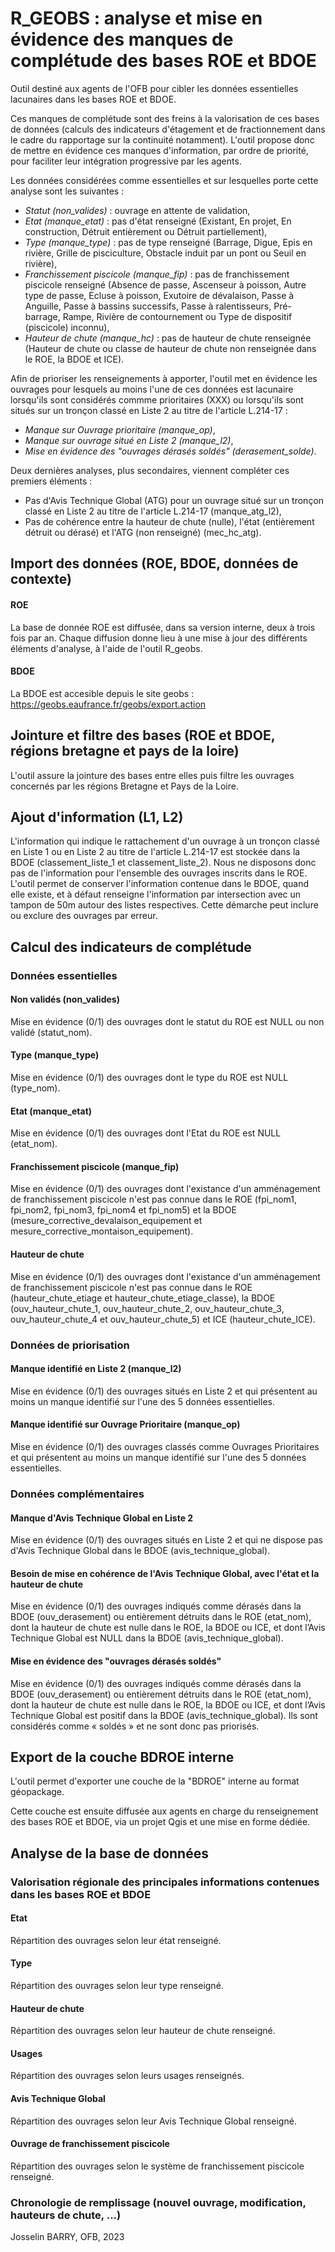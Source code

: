 # R_GEOBS : analyse et mise en évidence des manques de complétude des bases ROE et BDOE 

Outil destiné aux agents de l'OFB pour cibler les données essentielles lacunaires dans les bases ROE et BDOE.

Ces manques de complétude sont des freins à la valorisation de ces bases de données (calculs des indicateurs d'étagement et de fractionnement dans le cadre du rapportage sur la continuité notamment). L'outil propose donc de mettre en évidence ces manques d'information, par ordre de priorité, pour faciliter leur intégration progressive par les agents.

Les données considérées comme essentielles et sur lesquelles porte cette analyse sont les suivantes : 
- *Statut (non_valides)* : ouvrage en attente de validation,
- *Etat (manque_etat)* : pas d'état renseigné (Existant, En projet, En construction, Détruit entièrement ou Détruit partiellement),
- *Type (manque_type)* : pas de type renseigné (Barrage, Digue, Epis en rivière, Grille de pisciculture, Obstacle induit par un pont ou Seuil en rivière),
- *Franchissement piscicole (manque_fip)* : pas de franchissement piscicole renseigné (Absence de passe, Ascenseur à poisson, Autre type de passe, Ecluse à poisson, Exutoire de dévalaison, Passe à Anguille, Passe à bassins successifs, Passe à ralentisseurs, Pré-barrage, Rampe, Rivière de contournement ou Type de dispositif (piscicole) inconnu),
- *Hauteur de chute (manque_hc)* : pas de hauteur de chute renseignée (Hauteur de chute ou classe de hauteur de chute non renseignée dans le ROE, la BDOE et ICE). 

Afin de prioriser les renseignements à apporter, l'outil met en évidence les ouvrages pour lesquels au moins l'une de ces données est lacunaire lorsqu'ils sont considérés commme prioritaires (XXX) ou lorsqu'ils sont situés sur un tronçon classé en Liste 2 au titre de l'article L.214-17 :
- *Manque sur Ouvrage prioritaire (manque_op)*,
- *Manque sur ouvrage situé en Liste 2 (manque_l2)*, 
- *Mise en évidence des "ouvrages dérasés soldés" (derasement_solde)*.

Deux dernières analyses, plus secondaires, viennent compléter ces premiers éléments : 
- Pas d'Avis Technique Global (ATG) pour un ouvrage situé sur un tronçon classé en Liste 2 au titre de l'article L.214-17 (manque_atg_l2),
- Pas de cohérence entre la hauteur de chute (nulle), l'état (entièrement détruit ou dérasé) et l'ATG (non renseigné) (mec_hc_atg).

## Import des données (ROE, BDOE, données de contexte)

#### ROE

La base de donnée ROE est diffusée, dans sa version interne, deux à trois fois par an. Chaque diffusion donne lieu à une mise à jour des différents éléments d'analyse, à l'aide de l'outil R_geobs.

#### BDOE

La BDOE est accesible depuis le site geobs : https://geobs.eaufrance.fr/geobs/export.action

## Jointure et filtre des bases (ROE et BDOE, régions bretagne et pays de la loire)

L'outil assure la jointure des bases entre elles puis filtre les ouvrages concernés par les régions Bretagne et Pays de la Loire.

## Ajout d'information (L1, L2)

L'information qui indique le rattachement d'un ouvrage à un tronçon classé en Liste 1  ou en Liste 2 au titre de l'article L.214-17 est stockée dans la BDOE (classement_liste_1 et classement_liste_2).
Nous ne disposons donc pas de l'information pour l'ensemble des ouvrages inscrits dans le ROE.
L'outil permet de conserver l'information contenue dans le BDOE, quand elle existe, et à défaut renseigne l'information par intersection avec un tampon de 50m autour des listes respectives. Cette démarche peut inclure ou exclure des ouvrages par erreur.  

## Calcul des indicateurs de complétude

### Données essentielles 

#### Non validés (non_valides)

Mise en évidence (0/1) des ouvrages dont le statut du ROE est NULL ou non validé (statut_nom).

#### Type (manque_type)

Mise en évidence (0/1) des ouvrages dont le type du ROE est NULL (type_nom).

#### Etat (manque_etat)

Mise en évidence (0/1) des ouvrages dont l'Etat du ROE est NULL (etat_nom).

#### Franchissement piscicole (manque_fip)

Mise en évidence (0/1) des ouvrages dont l'existance d'un amménagement de franchissement piscicole n'est pas connue dans le ROE (fpi_nom1, fpi_nom2, fpi_nom3, fpi_nom4 et fpi_nom5) et la BDOE (mesure_corrective_devalaison_equipement et mesure_corrective_montaison_equipement).

#### Hauteur de chute

Mise en évidence (0/1) des ouvrages dont l'existance d'un amménagement de franchissement piscicole n'est pas connue dans le ROE (hauteur_chute_etiage et hauteur_chute_etiage_classe), la BDOE (ouv_hauteur_chute_1, ouv_hauteur_chute_2, ouv_hauteur_chute_3, ouv_hauteur_chute_4 et ouv_hauteur_chute_5) et ICE (hauteur_chute_ICE).

### Données de priorisation

#### Manque identifié en Liste 2 (manque_l2)

Mise en évidence (0/1) des ouvrages situés en Liste 2 et qui présentent au moins un manque identifié sur l'une des 5 données essentielles.

#### Manque identifié sur Ouvrage Prioritaire (manque_op)

Mise en évidence (0/1) des ouvrages classés comme Ouvrages Prioritaires et qui présentent au moins un manque identifié sur l'une des 5 données essentielles.

### Données complémentaires

#### Manque d'Avis Technique Global en Liste 2

Mise en évidence (0/1) des ouvrages situés en Liste 2 et qui ne dispose pas d'Avis Technique Global dans le BDOE (avis_technique_global).

#### Besoin de mise en cohérence de l'Avis Technique Global, avec l'état et la hauteur de chute

Mise en évidence (0/1) des ouvrages indiqués comme dérasés dans la BDOE (ouv_derasement) ou entièrement détruits dans le ROE (etat_nom), dont la hauteur de chute est nulle dans le ROE, la BDOE ou ICE, et dont l’Avis Technique Global est NULL dans la BDOE (avis_technique_global).

#### Mise en évidence des "ouvrages dérasés soldés"

Mise en évidence (0/1) des ouvrages indiqués comme dérasés dans la BDOE (ouv_derasement) ou entièrement détruits dans le ROE (etat_nom), dont la hauteur de chute est nulle dans le ROE, la BDOE ou ICE, et dont l’Avis Technique Global est positif dans la BDOE (avis_technique_global). Ils sont considérés comme « soldés » et ne sont donc pas priorisés.

## Export de la couche BDROE interne

L'outil permet d'exporter une couche de la "BDROE" interne au format géopackage.

Cette couche est ensuite diffusée aux agents en charge du renseignement des bases ROE et BDOE, via un projet Qgis et une mise en forme dédiée. 

## Analyse de la base de données

### Valorisation régionale des principales informations contenues dans les bases ROE et BDOE

#### Etat

Répartition des ouvrages selon leur état renseigné.

#### Type

Répartition des ouvrages selon leur type renseigné.

#### Hauteur de chute

Répartition des ouvrages selon leur hauteur de chute renseigné.

#### Usages

Répartition des ouvrages selon leurs usages renseignés.

#### Avis Technique Global

Répartition des ouvrages selon leur Avis Technique Global renseigné.

#### Ouvrage de franchissement piscicole

Répartition des ouvrages selon le système de franchissement piscicole renseigné.

### Chronologie de remplissage (nouvel ouvrage, modification, hauteurs de chute, ...)



<right>Josselin BARRY, OFB, 2023
